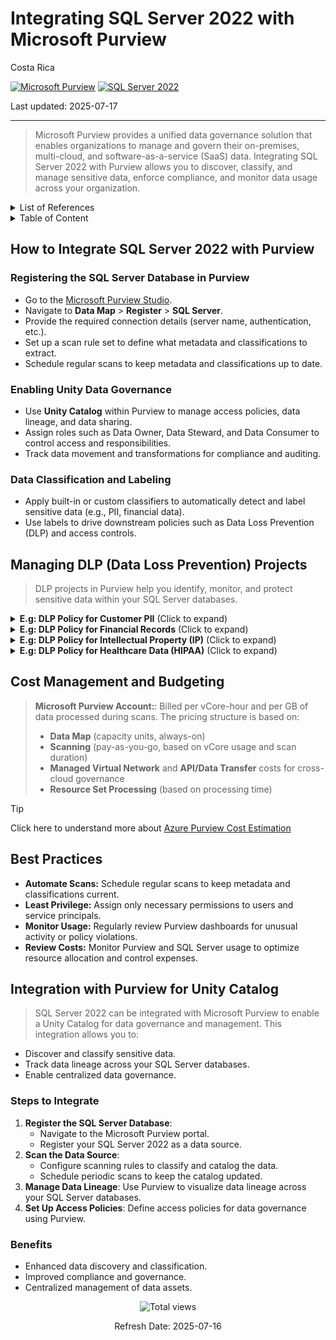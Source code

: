 # Integrating SQL Server 2022 with Microsoft Purview

Costa Rica

[![Microsoft Purview](https://img.shields.io/badge/Microsoft-Purview-blue)](https://learn.microsoft.com/en-us/azure/purview/)
[![SQL Server 2022](https://img.shields.io/badge/SQL%20Server%202022-blue)](https://learn.microsoft.com/en-us/sql/sql-server/?view=sql-server-ver15)

Last updated: 2025-07-17

---

> Microsoft Purview provides a unified data governance solution that enables organizations to manage and govern their on-premises, multi-cloud, and software-as-a-service (SaaS) data. Integrating SQL Server 2022 with Purview allows you to discover, classify, and manage sensitive data, enforce compliance, and monitor data usage across your organization.

<details>
<summary>List of References</summary>

- [Microsoft Purview Documentation](https://learn.microsoft.com/en-us/azure/purview/)
- [SQL Server 2022 Documentation](https://learn.microsoft.com/en-us/sql/sql-server/?view=sql-server-ver15)
- [Purview Data Loss Prevention](https://learn.microsoft.com/en-us/azure/purview/concept-data-loss-prevention)
- [Azure Pricing Calculator](https://azure.microsoft.com/en-us/pricing/calculator/)

</details>

<details>
<summary>Table of Content </summary>

- [How to Integrate SQL Server 2022 with Purview](#how-to-integrate-sql-server-2022-with-purview)
  - [Registering the SQL Server Database in Purview](#registering-the-sql-server-database-in-purview)
  - [Enabling Unity Data Governance](#enabling-unity-data-governance)
  - [Data Classification and Labeling](#data-classification-and-labeling)
- [Managing DLP Data Loss Prevention Projects](#managing-dlp-data-loss-prevention-projects)
- [Cost Management and Budgeting](#cost-management-and-budgeting)
- [Best Practices](#best-practices)
- [Integration with Purview for Unity Catalog](#integration-with-purview-for-unity-catalog)
  - [Steps to Integrate](#steps-to-integrate)
  - [Benefits](#benefits)

</details>

## How to Integrate SQL Server 2022 with Purview

### Registering the SQL Server Database in Purview

- Go to the [Microsoft Purview Studio](https://web.purview.azure.com/).
- Navigate to **Data Map** > **Register** > **SQL Server**.
- Provide the required connection details (server name, authentication, etc.).
- Set up a scan rule set to define what metadata and classifications to extract.
- Schedule regular scans to keep metadata and classifications up to date.

### Enabling Unity Data Governance

- Use **Unity Catalog** within Purview to manage access policies, data lineage, and data sharing.
- Assign roles such as Data Owner, Data Steward, and Data Consumer to control access and responsibilities.
- Track data movement and transformations for compliance and auditing.

### Data Classification and Labeling

- Apply built-in or custom classifiers to automatically detect and label sensitive data (e.g., PII, financial data).
- Use labels to drive downstream policies such as Data Loss Prevention (DLP) and access controls.

## Managing DLP (Data Loss Prevention) Projects

> DLP projects in Purview help you identify, monitor, and protect sensitive data within your SQL Server databases.

<details>
<summary><b>E.g: DLP Policy for Customer PII</b> (Click to expand)</summary>

> Prevent unauthorized export of customer personally identifiable information (PII).

**Steps:**

1. **Create a DLP Policy:** In Purview, define a policy targeting tables/columns with PII (e.g., email, SSN).
2. **Define Detection Rules:** Use built-in or custom classifiers to identify PII fields.
3. **Set Actions:**  
   - Alert data owners when PII is accessed or exported.
   - Optionally, block export or require additional approval for sensitive data.
4. **Monitor and Audit:** Use Purview’s monitoring dashboard to track policy violations and data access patterns.

</details>

<details>
<summary><b>E.g: DLP Policy for Financial Records</b> (Click to expand)</summary>

> Prevent unauthorized access or leak of payroll, tax records, and bank account data.

**Steps:**

1. **Create a DLP Policy:** Target tables like `Payroll`, `Invoices`, or `TaxDocuments`.
2. **Define Detection Rules:** Use financial classifiers to detect fields like `account_number`, `routing_number`, `salary`, etc.
3. **Set Actions:**  
   - Mask fields for non-authorized users.  
   - Trigger real-time alerts for exports or downloads.
4. **Monitor and Audit:** Audit trail of accesses to sensitive financial information.

</details>

<details>
<summary><b>E.g: DLP Policy for Intellectual Property (IP)</b> (Click to expand)</summary>

> Protect proprietary formulas, product designs, or source code stored in SQL Server.

**Steps:**

1. **Create a DLP Policy:** Focus on R&D tables like `ProductDesign`, `AlgorithmSpecs`, or `Blueprints`.
2. **Define Detection Rules:** Customize classifiers using keywords or phrases tied to internal IP.
3. **Set Actions:**  
   - Block queries from external users or consultants.  
   - Require dual-approval for exports or backups.
4. **Monitor and Audit:** Flag and investigate unusual access patterns.

</details>

<details>
<summary><b>E.g: DLP Policy for Healthcare Data (HIPAA)</b> (Click to expand)</summary>

> Comply with healthcare regulations by securing patient records and medical history.

**Steps:**

1. **Create a DLP Policy:** Target tables containing `diagnosis_codes`, `treatment_notes`, or `insurance_info`.
2. **Define Detection Rules:** Enable built-in classifiers for HIPAA-related entities such as `Patient ID`, `Diagnosis`, `Prescriptions`.
3. **Set Actions:**  
   - Encrypt or mask records during query outputs.  
   - Notify compliance officers of any unauthorized attempts.
4. **Monitor and Audit:** Include incident tracking for audits and regulatory reporting.

</details>

## Cost Management and Budgeting

> **Microsoft Purview Account:**: Billed per vCore-hour and per GB of data processed during scans.
> The pricing structure is based on:
>
> - **Data Map** (capacity units, always-on)
> - **Scanning** (pay-as-you-go, based on vCore usage and scan duration)
> - **Managed Virtual Network** and **API/Data Transfer** costs for cross-cloud governance
> - **Resource Set Processing** (based on processing time)

> [!TIP]
> Click here to understand more about [Azure Purview Cost Estimation](../../Purview/Cost-Estimation.md)

## Best Practices

- **Automate Scans:** Schedule regular scans to keep metadata and classifications current.
- **Least Privilege:** Assign only necessary permissions to users and service principals.
- **Monitor Usage:** Regularly review Purview dashboards for unusual activity or policy violations.
- **Review Costs:** Monitor Purview and SQL Server usage to optimize resource allocation and control expenses.

## Integration with Purview for Unity Catalog

> SQL Server 2022 can be integrated with Microsoft Purview to enable a Unity Catalog for data governance and management. This integration allows you to:

- Discover and classify sensitive data.
- Track data lineage across your SQL Server databases.
- Enable centralized data governance.

### Steps to Integrate

1. **Register the SQL Server Database**:
   - Navigate to the Microsoft Purview portal.
   - Register your SQL Server 2022 as a data source.
2. **Scan the Data Source**:
   - Configure scanning rules to classify and catalog the data.
   - Schedule periodic scans to keep the catalog updated.
3. **Manage Data Lineage**: Use Purview to visualize data lineage across your SQL Server databases.
4. **Set Up Access Policies**: Define access policies for data governance using Purview.

### Benefits

- Enhanced data discovery and classification.
- Improved compliance and governance.
- Centralized management of data assets.

<!-- START BADGE -->
<div align="center">
  <img src="https://img.shields.io/badge/Total%20views-9-limegreen" alt="Total views">
  <p>Refresh Date: 2025-07-16</p>
</div>
<!-- END BADGE -->

